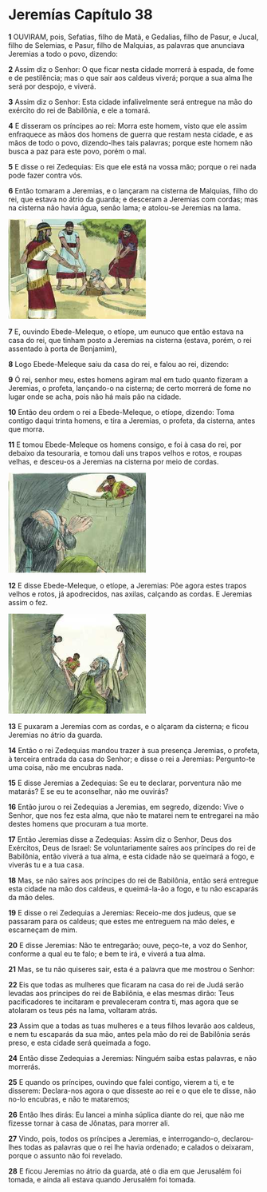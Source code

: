 # Jeremías Capítulo 38

**1** 	OUVIRAM, pois, Sefatias, filho de Matã, e Gedalias, filho de Pasur, e Jucal, filho de Selemias, e Pasur, filho de Malquias, as palavras que anunciava Jeremias a todo o povo, dizendo:

**2** 	Assim diz o Senhor: O que ficar nesta cidade morrerá à espada, de fome e de pestilência; mas o que sair aos caldeus viverá; porque a sua alma lhe será por despojo, e viverá.

**3** 	Assim diz o Senhor: Esta cidade infalivelmente será entregue na mão do exército do rei de Babilônia, e ele a tomará.

**4** 	E disseram os príncipes ao rei: Morra este homem, visto que ele assim enfraquece as mãos dos homens de guerra que restam nesta cidade, e as mãos de todo o povo, dizendo-lhes tais palavras; porque este homem não busca a paz para este povo, porém o mal.

**5** 	E disse o rei Zedequias: Eis que ele está na vossa mão; porque o rei nada pode fazer contra vós.

**6** 	Então tomaram a Jeremias, e o lançaram na cisterna de Malquias, filho do rei, que estava no átrio da guarda; e desceram a Jeremias com cordas; mas na cisterna não havia água, senão lama; e atolou-se Jeremias na lama.

![](../Images/SweetPublishing/24-38-1.jpg) 

**7** 	E, ouvindo Ebede-Meleque, o etíope, um eunuco que então estava na casa do rei, que tinham posto a Jeremias na cisterna (estava, porém, o rei assentado à porta de Benjamim),

**8** 	Logo Ebede-Meleque saiu da casa do rei, e falou ao rei, dizendo:

**9** 	Ó rei, senhor meu, estes homens agiram mal em tudo quanto fizeram a Jeremias, o profeta, lançando-o na cisterna; de certo morrerá de fome no lugar onde se acha, pois não há mais pão na cidade.

**10** 	Então deu ordem o rei a Ebede-Meleque, o etíope, dizendo: Toma contigo daqui trinta homens, e tira a Jeremias, o profeta, da cisterna, antes que morra.

**11** 	E tomou Ebede-Meleque os homens consigo, e foi à casa do rei, por debaixo da tesouraria, e tomou dali uns trapos velhos e rotos, e roupas velhas, e desceu-os a Jeremias na cisterna por meio de cordas.

![](../Images/SweetPublishing/24-38-2.jpg) 

**12** 	E disse Ebede-Meleque, o etíope, a Jeremias: Põe agora estes trapos velhos e rotos, já apodrecidos, nas axilas, calçando as cordas. E Jeremias assim o fez.

![](../Images/SweetPublishing/24-38-3.jpg) 

**13** 	E puxaram a Jeremias com as cordas, e o alçaram da cisterna; e ficou Jeremias no átrio da guarda.

**14** 	Então o rei Zedequias mandou trazer à sua presença Jeremias, o profeta, à terceira entrada da casa do Senhor; e disse o rei a Jeremias: Pergunto-te uma coisa, não me encubras nada.

**15** 	E disse Jeremias a Zedequias: Se eu te declarar, porventura não me matarás? E se eu te aconselhar, não me ouvirás?

**16** 	Então jurou o rei Zedequias a Jeremias, em segredo, dizendo: Vive o Senhor, que nos fez esta alma, que não te matarei nem te entregarei na mão destes homens que procuram a tua morte.

**17** 	Então Jeremias disse a Zedequias: Assim diz o Senhor, Deus dos Exércitos, Deus de Israel: Se voluntariamente saíres aos príncipes do rei de Babilônia, então viverá a tua alma, e esta cidade não se queimará a fogo, e viverás tu e a tua casa.

**18** 	Mas, se não saíres aos príncipes do rei de Babilônia, então será entregue esta cidade na mão dos caldeus, e queimá-la-ão a fogo, e tu não escaparás da mão deles.

**19** 	E disse o rei Zedequias a Jeremias: Receio-me dos judeus, que se passaram para os caldeus; que estes me entreguem na mão deles, e escarneçam de mim.

**20** 	E disse Jeremias: Não te entregarão; ouve, peço-te, a voz do Senhor, conforme a qual eu te falo; e bem te irá, e viverá a tua alma.

**21** 	Mas, se tu não quiseres sair, esta é a palavra que me mostrou o Senhor:

**22** 	Eis que todas as mulheres que ficaram na casa do rei de Judá serão levadas aos príncipes do rei de Babilônia, e elas mesmas dirão: Teus pacificadores te incitaram e prevaleceram contra ti, mas agora que se atolaram os teus pés na lama, voltaram atrás.

**23** 	Assim que a todas as tuas mulheres e a teus filhos levarão aos caldeus, e nem tu escaparás da sua mão, antes pela mão do rei de Babilônia serás preso, e esta cidade será queimada a fogo.

**24** 	Então disse Zedequias a Jeremias: Ninguém saiba estas palavras, e não morrerás.

**25** 	E quando os príncipes, ouvindo que falei contigo, vierem a ti, e te disserem: Declara-nos agora o que disseste ao rei e o que ele te disse, não no-lo encubras, e não te mataremos;

**26** 	Então lhes dirás: Eu lancei a minha súplica diante do rei, que não me fizesse tornar à casa de Jônatas, para morrer ali.

**27** 	Vindo, pois, todos os príncipes a Jeremias, e interrogando-o, declarou-lhes todas as palavras que o rei lhe havia ordenado; e calados o deixaram, porque o assunto não foi revelado.

**28** 	E ficou Jeremias no átrio da guarda, até o dia em que Jerusalém foi tomada, e ainda ali estava quando Jerusalém foi tomada.

